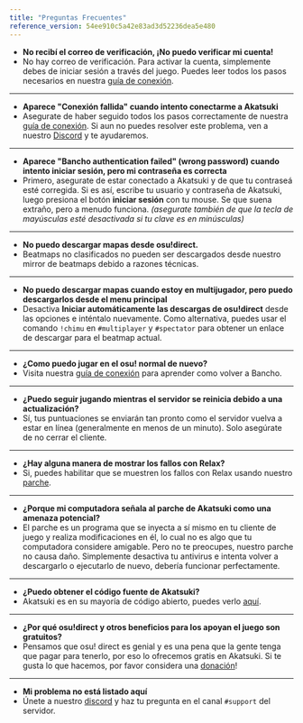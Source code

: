 ```yaml
---
title: "Preguntas Frecuentes"
reference_version: 54ee910c5a42e83ad3d52236dea5e480
---
```


- **No recibí el correo de verificación, ¡No puedo verificar mi cuenta!**
- No hay correo de verificación. Para activar la cuenta, simplemente debes de iniciar sesión a través del juego. Puedes leer todos los pasos necesarios en nuestra [guía de conexión](/doc/connection_guide).

-----------------------

- **Aparece "Conexión fallida" cuando intento conectarme a Akatsuki**  
- Asegurate de haber seguido todos los pasos correctamente de nuestra [guía de conexión](https://akatsuki.gg/doc/connection_guide). Si aun no puedes resolver este problema, ven a nuestro [Discord](https://akatsuki.gg/discord) y te ayudaremos.

-----------------------

- **Aparece "Bancho authentication failed" (wrong password) cuando intento iniciar sesión, pero mi contraseña es correcta**  
- Primero, asegurate de estar conectado a Akatsuki y de que tu contraseá esté corregida. Si es así, escribe tu usuario y contraseña de Akatsuki, luego presiona el botón **iniciar sesión** con tu mouse. Se que suena extraño, pero a menudo funciona. *(asegurate también de que la tecla de mayúsculas esté desactivada si tu clave es en minúsculas)*

-----------------------

- **No puedo descargar mapas desde osu!direct.**
- Beatmaps no clasificados no pueden ser descargados desde nuestro mirror de beatmaps debido a razones técnicas.

-----------------------

- **No puedo descargar mapas cuando estoy en multijugador, pero puedo descargarlos desde el menu principal**
- Desactiva **Iniciar automáticamente las descargas de osu!direct** desde las opciones e inténtalo nuevamente. Como alternativa, puedes usar el comando `!chimu` en `#multiplayer` y `#spectator` para obtener un enlace de descargar para el beatmap actual.

-----------------------

- **¿Como puedo jugar en el osu! normal de nuevo?**
- Visita nuestra [guía de conexión](/doc/connection_guide) para aprender como volver a Bancho.

-----------------------

- **¿Puedo seguir jugando mientras el servidor se reinicia debido a una actualización?**
- Sí, tus puntuaciones se enviarán tan pronto como el servidor vuelva a estar en línea (generalmente en menos de un minuto). Solo asegúrate de no cerrar el cliente.

-----------------------

- **¿Hay alguna manera de mostrar los fallos con Relax?**
- Si, puedes habilitar que se muestren los fallos con Relax usando nuestro [parche](https://akatsuki.gg/patcher).

-----------------------

- **¿Porque mi computadora señala al parche de Akatsuki como una amenaza potencial?**
- El parche es un programa que se inyecta a sí mismo en tu cliente de juego y realiza modificaciones en él, lo cual no es algo que tu computadora considere amigable. Pero no te preocupes, nuestro parche no causa daño. Simplemente desactiva tu antivirus e intenta volver a descargarlo o ejecutarlo de nuevo, debería funcionar perfectamente.

-----------------------

- **¿Puedo obtener el código fuente de Akatsuki?**
-  Akatsuki es en su mayoría de código abierto, puedes verlo [aquí](https://github.com/osuAkatsuki/).

-----------------------

- **¿Por qué osu!direct y otros beneficios para los apoyan el juego son gratuitos?**
- Pensamos que osu! direct es genial y es una pena que la gente tenga que pagar para tenerlo, por eso lo ofrecemos gratis en Akatsuki. Si te gusta lo que hacemos, por favor considera una [donación](/donate)!

-----------------------

- **Mi problema no está listado aquí**
- Únete a nuestro [discord](https://akatsuki.gg/discord) y haz tu pregunta en el canal `#support` del servidor.
